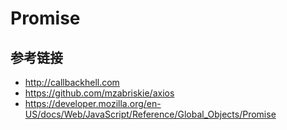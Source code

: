 # Promise

## 参考链接
* http://callbackhell.com
* https://github.com/mzabriskie/axios
* https://developer.mozilla.org/en-US/docs/Web/JavaScript/Reference/Global_Objects/Promise
